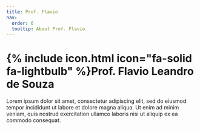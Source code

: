 ```yaml
---
title: Prof. Flavio
nav:
  order: 6
  tooltip: About Prof. Flavio
---
```


# {% include icon.html icon="fa-solid fa-lightbulb" %}Prof. Flavio Leandro de Souza

Lorem ipsum dolor sit amet, consectetur adipiscing elit, sed do eiusmod tempor incididunt ut labore et dolore magna aliqua.
Ut enim ad minim veniam, quis nostrud exercitation ullamco laboris nisi ut aliquip ex ea commodo consequat.